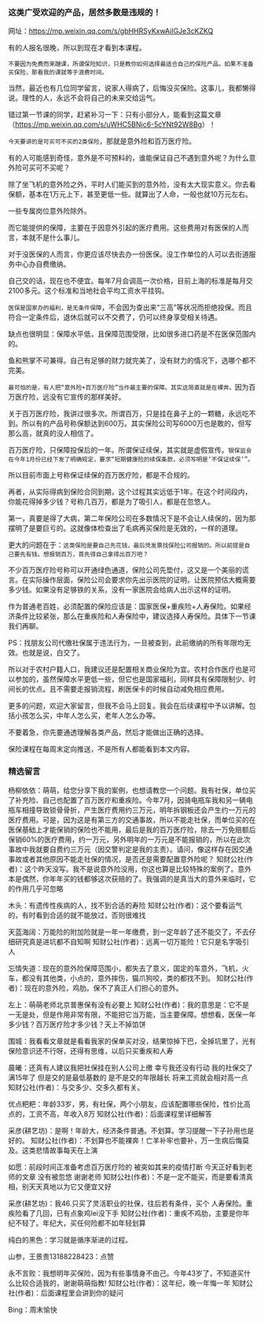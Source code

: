 ### 这类广受欢迎的产品，居然多数是违规的！

网址：<https://mp.weixin.qq.com/s/gbHHRSyKxwAiIGJe3cKZKQ>

有的人报名很晚，所以到现在才看到本课程。
 

`不要因为免费而来蹭课，所谓保险知识，只是教你如何选择最适合自己的保险产品。如果不准备买保险，那看我的课就等于浪费时间。`

 

当然，最近也有几位同学留言，说家人得病了，后悔没买保险。这事儿，我都懒得说。理性的人，永远不会将自己的未来交给运气。


错过第一节课的同学，赶紧补习一下：只有小部分人，能看到这篇文章（<https://mp.weixin.qq.com/s/uWHC5BNjc6-5cYNt92W8Bg>）！
 

`今天要讲的是可买可不买的2类保险`，那就是意外险和百万医疗险。

有的人可能感到奇怪，意外是不可预料的，谁能保证自己不遇到意外呢？为什么意外险可买可不买呢？

除了坐飞机的意外险之外，平时人们能买到的意外险，没有太大现实意义。你去看保额，基本在1万元上下，甚至更低一些。就算出了人命，一般也就10万元左右。

一些专属岗位意外险除外。

而它能提供的保障，主要在于因意外引起的医疗费用。这些费用对有医保的人而言，本就不是什么事儿。

对于没医保的人而言，你更应该尽快去办一份医保。没工作单位的人可以去街道服务中心办自费缴纳。

自己交的话，现在也不便宜。每年7月会调高一次价格，目前上海的标准是每月交2100多元。这个标准和当地社会平均工资水平挂钩。

`医保是国家办的福利，是无条件保障`，不会因为查出来“三高”等状况而拒绝投保。而且符合一定条件后，退休后就可以不交费了，仍可以终身享受相关待遇。

缺点也很明显：保障水平低，且保障范围受限，比如很多进口药是不在医保范围内的。

鱼和熊掌不可兼得。自己有足够的财力就完美了，没有财力的情况下，选哪个都不完美。

`最可怕的是，有人把“意外险+百万医疗险”当作最主要的保障。其实这简直就是在裸奔。`因为百万医疗险，远没有它宣传的那样美好。

关于百万医疗险，我讲过很多次。所谓百万，只是挂在鼻子上的一颗糖，永远吃不到。所以有的产品号称保额达到600万。其实保险公司写6000万也是敢的，但写那么高，就真的没人相信了。

百万医疗险，只保障投保后的一年。所谓保证续保，其实就是虚假宣传。`银保监会在今年1月份已经下发了明确规定，要求“短期健康险的续保条款，必须写明是‘不保证续保’”。`


所以目前市面上号称保证续保的百万医疗险，都是不合规的。


再者，从实际得病到保险合同到期，这个过程其实远低于1年。在这个时间段内，你能花得掉多少钱？号称几百万，都是为了吸引人，都是在忽悠人。


第一，真要是得了大病，第二年保险公司在多数情况下是不会让人续保的，因为那摆明了是要巨亏的。这就像体检查出了毛病再买保险是无效的，一样的道理。

更大的问题在于：`这类保险是要自己先花钱，最后凭发票找保险公司报销的。所以前提是自己要先有钱。想报销百万，首先得自己拿得出百万吧？`

不少百万医疗险号称可以开通绿色通道，保险公司先垫付，这又是一个美丽的谎言。在实际操作层面，保险公司会要求你先出示医院的证明，让医院预估大概需要多少钱。如果没有足够铁的关系，没有一家医院会给病人出示这样的证明。

作为普通老百姓，必须配置的保险应该是：国家医保+重疾险+人寿保险。如果经济条件比较紧张，那么在重疾险和人寿保险中，建议选择人寿保险。具体下一节课我们再聊。

PS：找朋友公司代缴社保属于违法行为，一旦被查到，此前缴纳的所有年限均无效。也就是说，白交了。

所以对于农村户籍人口，我建议还是配置相关商业保险为宜。农村合作医疗也是可以参加的，虽然保障水平更低一些，但它也是国家福利，同样具有保障限制少、时间长的优点。且不需要走报销流程，刷医保卡的时候自动减免相应费用。

更多的问题，欢迎大家留言，但我不会马上回复。我会在后续课程中予以讲解。包括小孩怎么买，中年人怎么买，老年人怎么办等。

不要着急，你先要通透理解各类产品，然后才能做出正确的选择。

保险课程在每周末定向推送，不是所有人都能看到本文内容。

### 精选留言

杨柳依依：萌萌，给您分享下我的案例，也想请教您一个问题。我有社保，单位买了补充险、自己也配置了百万医疗和重疾险。今年7月，因骑电瓶车我和另一辆电瓶车相撞导致锁骨骨折，产生医疗费用约三万元，明年拆钢板还会产生约一万元的医疗费用。可是，因为这是有第三方的交通事故，所以不能走社保，而单位买的在医保基础上才能保销的保险也不能用，最后是我的百万医疗险，除去一万免赔额后保销60%的医疗费用，约一万元，另外明年的一万元是不能报销的，所以在此次事故中我就要自费约三万元（因交警判定是我的主责）。请问，像这样存在因交通事故或者其他原因不能走社保的情况，是否还是需要配置意外险呢？
知财公社(作者)：这个昨天没写。我不是说意外险没用，你这也算是比较特殊的案例了。意外本是偶然，你年年买的钱都够这次获赔的了。我强调的是真当大的意外来临时，它的作用几乎可忽略

木头：有遗传性疾病的人，找不到合适的寿险
知财公社(作者)：这个要看运气的，有时看到合适的就不能放过，否则很难找

天蓝海阔：万能险的附加险就是一年一年缴费，到一定年龄了还不能交了，不去仔细研究真是进坑都不自知啊
知财公社(作者)：远离一切万能险！它只是名字吸引人

忘情失道：现在的意外险保障范围小，都失去了意义，国定的车意外，飞机，火车，都没有其他类，小点的，意外摔伤，猫爪狗咬，类的都找不到。
知财公社(作者)：现在的意外险，鸡肋。保不了真正人们担心的意外。 

左上：萌萌老师北京普惠保有没有必要上
知财公社(作者)：我的意思是：它不是一无是处，但是作用非常有限，不能把它当万能，当主要保障。想想看，医保一年多少钱？百万医疗险才多少钱？天上不掉馅饼

围城：我看看文章就是看看我家的保单买对没，结果惊掉下巴，全掉坑里了，光有保险意识还不行呀，还得有思维，以后只买重疾和人寿

晨曦：还真有人建议我把社保挂在别人公司上缴 幸亏我还没有行动  我的社保交了满15年了 但是交的是最低基数的 是不是交的年限越长 将来工资就会相对高一点 
知财公社(作者)：与交多少、交多久都有关。

优点粑粑：年龄33岁，男，有社保，两个小朋友，应该配置哪些保险，性价比高点的，工资不高，年收入8万
知财公社(作者)：后面课程里详细解答

采彦(耕艺坊)：是啊！年龄大，经济条件普通。不划算。学习提醒一下子孙用也是好的。
知财公社(作者)：不划算也不能裸奔！亡羊补牢也要补，万一生病后悔莫及。这类悲情故事每天在上演

如愿：前段时间正准备考虑百万医疗险的    被突如其来的疫情打断    今天正好看到老师的文章  没有被忽悠    谢谢老师
知财公社(作者)：不是一定不能买，而是要看清真相，别天天真地以为它又便宜又好

采彦(耕艺坊)：我46.只买了灵活职业的社保，往后若有条件，买个 人寿保险。重疾险看了几回，已有点象鸡lei没下手
知财公社(作者)：重疾不鸡肋，主要是你年纪不轻了。年纪大，买任何险都不如年轻划算

纯白的黑色：学习就是循序渐进的过程。

山参，王景贵13188228423：点赞

永不言败：我想明年买保险，因为有些事情身不由己。今年43岁了，不知道买什么比较合适我的，谢谢萌萌指教!
知财公社(作者)：这年纪，晚一年悔一年
知财公社(作者)：后面课程里会讲到你的疑问

Bing：周末愉快


